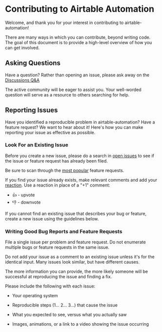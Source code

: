 # Contributing to Airtable Automation

Welcome, and thank you for your interest in contributing to airtable-automation!

There are many ways in which you can contribute, beyond writing code. The goal of this document is to provide a high-level overview of how you can get involved.

## Asking Questions

Have a question? Rather than opening an issue, please ask away on the [Discussions Q&A](https://github.com/hack4impact/airtable-automation/discussions/categories/q-a)

The active community will be eager to assist you. Your well-worded question will serve as a resource to others searching for help.

## Reporting Issues

Have you identified a reproducible problem in airtable-automation? Have a feature request? We want to hear about it! Here's how you can make reporting your issue as effective as possible.

### Look For an Existing Issue

Before you create a new issue, please do a search in [open issues](https://github.com/hack4impact/airtable-automation/issues) to see if the issue or feature request has already been filed.

Be sure to scan through the [most popular](https://github.com/hack4impact/airtable-automation/issues?q=is%3Aopen+is%3Aissue+label%3Afeature-request+sort%3Areactions-%2B1-desc) feature requests.

If you find your issue already exists, make relevant comments and add your [reaction](https://github.com/blog/2119-add-reactions-to-pull-requests-issues-and-comments). Use a reaction in place of a "+1" comment:

- 👍 - upvote
- 👎 - downvote

If you cannot find an existing issue that describes your bug or feature, create a new issue using the guidelines below.

### Writing Good Bug Reports and Feature Requests

File a single issue per problem and feature request. Do not enumerate multiple bugs or feature requests in the same issue.

Do not add your issue as a comment to an existing issue unless it's for the identical input. Many issues look similar, but have different causes.

The more information you can provide, the more likely someone will be successful at reproducing the issue and finding a fix.

Please include the following with each issue:

- Your operating system

- Reproducible steps (1... 2... 3...) that cause the issue

- What you expected to see, versus what you actually saw

- Images, animations, or a link to a video showing the issue occurring
